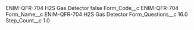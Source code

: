 <?xml version="1.0" encoding="UTF-8"?>
<CustomMetadata xmlns="http://soap.sforce.com/2006/04/metadata" xmlns:xsi="http://www.w3.org/2001/XMLSchema-instance" xmlns:xsd="http://www.w3.org/2001/XMLSchema">
    <label>ENIM-QFR-704 H2S Gas Detector</label>
    <protected>false</protected>
    <values>
        <field>Form_Code__c</field>
        <value xsi:type="xsd:string">ENIM-QFR-704</value>
    </values>
    <values>
        <field>Form_Name__c</field>
        <value xsi:type="xsd:string">ENIM-QFR-704 H2S Gas Detector</value>
    </values>
    <values>
        <field>Form_Questions__c</field>
        <value xsi:type="xsd:double">16.0</value>
    </values>
    <values>
        <field>Step_Count__c</field>
        <value xsi:type="xsd:double">1.0</value>
    </values>
</CustomMetadata>
